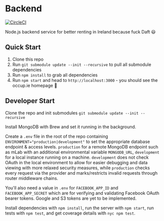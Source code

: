# Backend

[![CircleCI](https://circleci.com/gh/oflynned/Occup.ie-Server/tree/master.svg?style=shield)](https://circleci.com/gh/oflynned/Occup.ie-Server/tree/master) 

Node.js backend service for better renting in Ireland because fuck Daft :smiley:

## Quick Start

1. Clone this repo
2. Run `git submodule update --init --recursive` to pull all submodule dependencies
3. Run `npm install` to grab all dependencies
4. Run `npm start` and head to `http://localhost:3000` - you should see the occup.ie homepage :tada:

## Developer Start

Clone the repo and init submodules `git submodule update --init --recursive`

Install MongoDB with Brew and set it running in the background.

Create a `.env` file in the root of the repo containing `ENVIRONMENT="production|development"` to set the appropriate database endpoint & access levels. `production` for a remote MongoDB endpoint such as mLab with an additional environmental variable `MONGODB_URL`, `development` for a local instance running on a machine. `development` does not check OAuth in the local environment to allow for easier debugging and data viewing with more relaxed security measures, while `production` checks every request via the provider and marks/restricts invalid requests through router middleware chains.

You'll also need a value in `.env` for `FACEBOOK_APP_ID` and `FACEBOOK_APP_SECRET` which are for verifying and validating Facebook OAuth bearer tokens. Google and S3 tokens are yet to be implemented. 

Install dependencies with `npm install`, run the server with `npm start`, run tests with `npm test`, and get coverage details with `nyc npm test`.
